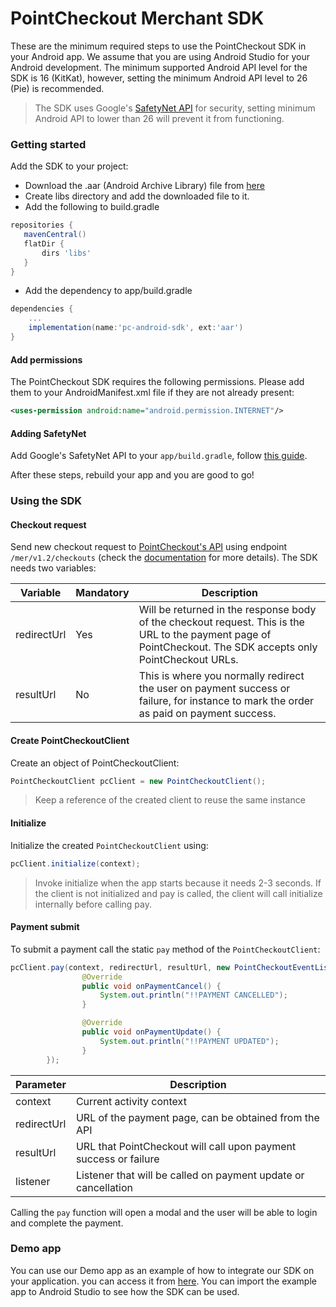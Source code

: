 # PointCheckout Merchant SDK

These are the minimum required steps to use the PointCheckout SDK in your Android app. We assume that you are using Android Studio for your Android development. The minimum supported Android API level for the SDK is 16 (KitKat), however, setting the minimum Android API level to 26 (Pie) is recommended.

> The SDK uses Google's [SafetyNet API](https://developer.android.com/training/safetynet/attestation) for security, setting minimum Android API to lower than 26 will prevent it from functioning.

### Getting started

Add the SDK to your project:
 - Download the .aar (Android Archive Library) file from [here](https://s3-eu-west-1.amazonaws.com/pointcheckout.com/mobile-sdk/latest/pointcheckout-android-sdk.aar) 
- Create libs directory and add the downloaded file to it.
- Add the following to build.gradle

```gradle
repositories {
   mavenCentral()
   flatDir {
       dirs 'libs'
   }
}
```

 - Add the dependency to app/build.gradle

```gradle
dependencies {
    ...
    implementation(name:'pc-android-sdk', ext:'aar')
}
```

#### Add permissions
The PointCheckout SDK requires the following permissions. Please add them to your AndroidManifest.xml file if they are not already present:
```xml
<uses-permission android:name="android.permission.INTERNET"/>
```

#### Adding SafetyNet
Add Google's SafetyNet API to your `app/build.gradle`, follow [this guide](https://developers.google.com/android/guides/setup).

After these steps, rebuild your app and you are good to go!

### Using the SDK
#### Checkout request

Send new checkout request to [PointCheckout's API](https://www.pointcheckout.com/en/developers/api/api-integration) using endpoint `/mer/v1.2/checkouts` (check the [documentation](https://www.pointcheckout.com/en/developers/api/api-integration) for more details). The SDK needs two variables:

| Variable    | Mandatory | Description                                                                                                                                                   |
|-------------|-----------|---------------------------------------------------------------------------------------------------------------------------------------------------------------|
| redirectUrl | Yes       | Will be returned in the response body of the checkout request. This is the URL to the payment page of PointCheckout. The SDK accepts only PointCheckout URLs. |
| resultUrl   | No        | This is where you normally redirect the user on payment success or failure, for instance to mark the order as paid on payment success.                        |

#### Create PointCheckoutClient
Create an object of PointCheckoutClient:

```java
PointCheckoutClient pcClient = new PointCheckoutClient();
```
> Keep a reference of the created client to reuse the same instance

#### Initialize
Initialize the created `PointCheckoutClient` using:

```java
pcClient.initialize(context);
```
> Invoke initialize when the app starts because it needs 2-3 seconds. If the client is not initialized and pay is called, the client will call initialize internally before calling pay.

#### Payment submit

To submit a payment call the static `pay` method of the `PointCheckoutClient`:

```java
pcClient.pay(context, redirectUrl, resultUrl, new PointCheckoutEventListener() {
                @Override
                public void onPaymentCancel() {
                    System.out.println("!!PAYMENT CANCELLED");
                }

                @Override
                public void onPaymentUpdate() {
                    System.out.println("!!PAYMENT UPDATED");
                }
        });
```

| Parameter   | Description                                                      |
|-------------|------------------------------------------------------------------|
| context     | Current activity context                                         |
| redirectUrl | URL of the payment page, can be obtained from the API            |
| resultUrl   | URL that PointCheckout will call upon payment success or failure |
| listener    | Listener that will be called on payment update or cancellation   |

Calling the `pay` function will open a modal and the user will be able to login and complete the payment.

### Demo app
You can use our Demo app as an example of how to integrate our SDK on your application. you can access it from [here](https://github.com/pointcheckout/android-sdk-demo). You can import the example app to Android Studio to see how the SDK can be used.